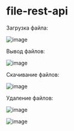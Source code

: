 # file-rest-api

Загрузка файла:

![image](https://user-images.githubusercontent.com/49433877/149649741-1c9f81dc-7ea7-4478-b664-c46ba94d43e8.png)

Вывод файлов:

![image](https://user-images.githubusercontent.com/49433877/149649826-a7156b40-85ea-4ef9-91c3-c48a3c6ca038.png)

Скачивание файлов:

![image](https://user-images.githubusercontent.com/49433877/149650919-f68a586d-ce00-4411-90bc-c4234ff3a937.png)

Удаление файлов:

![image](https://user-images.githubusercontent.com/49433877/149649797-bad34377-1478-4349-9d8e-7a44b1bec456.png)

![image](https://user-images.githubusercontent.com/49433877/149649859-14fc80cb-5e28-4d82-9a58-b45a7a6d20a0.png)

